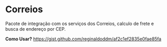 Correios
========

Pacote de integração com os serviços dos Correios, calculo de frete e busca de endereço por CEP.

**Como Usar?**
https://gist.github.com/reginaldoddm/af2c1ef2835e0fae85fa

